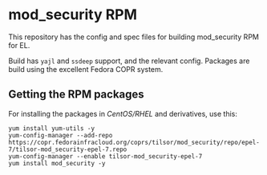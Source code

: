 # mod_security RPM

This repository has the config and spec files for building mod_security RPM for EL.

Build has `yajl` and `ssdeep` support, and the relevant config.  Packages are build using the excellent Fedora COPR system.

## Getting the RPM packages

For installing the packages in _CentOS/RHEL_ and derivatives, use this:

```
yum install yum-utils -y
yum-config-manager --add-repo https://copr.fedorainfracloud.org/coprs/tilsor/mod_security/repo/epel-7/tilsor-mod_security-epel-7.repo
yum-config-manager --enable tilsor-mod_security-epel-7
yum install mod_security -y
```
